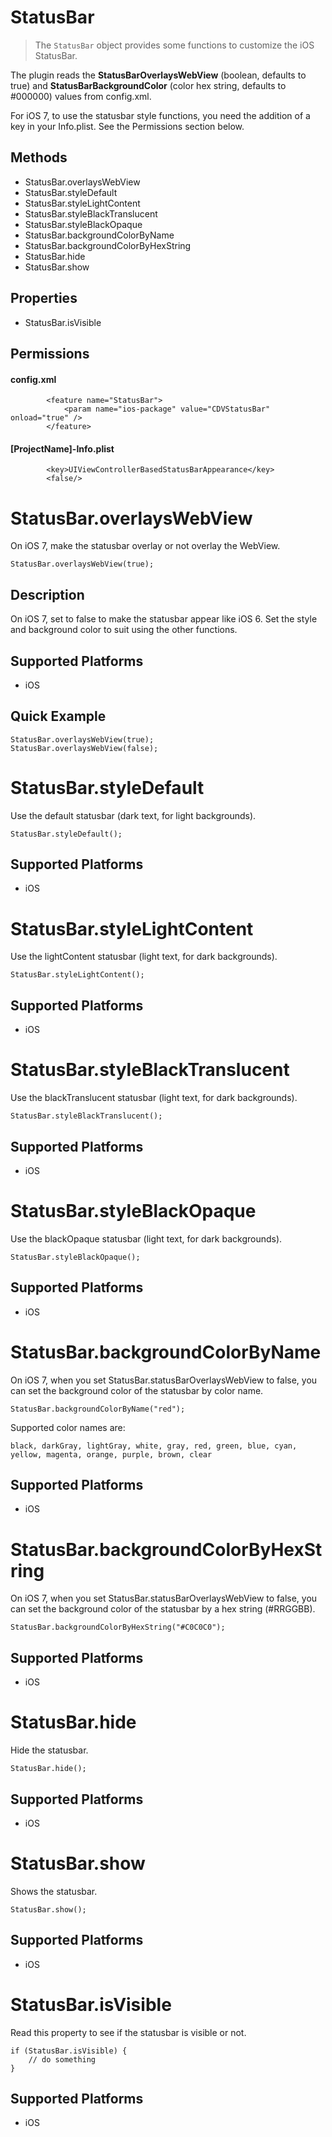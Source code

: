 StatusBar
======

> The `StatusBar` object provides some functions to customize the iOS StatusBar.

The plugin reads the __StatusBarOverlaysWebView__ (boolean, defaults to true) and __StatusBarBackgroundColor__ (color hex string, defaults to #000000) values from config.xml.

For iOS 7, to use the statusbar style functions, you need the addition of a key in your Info.plist. See the Permissions section below.
 
Methods
-------

- StatusBar.overlaysWebView
- StatusBar.styleDefault
- StatusBar.styleLightContent
- StatusBar.styleBlackTranslucent
- StatusBar.styleBlackOpaque
- StatusBar.backgroundColorByName
- StatusBar.backgroundColorByHexString
- StatusBar.hide
- StatusBar.show

Properties
--------

- StatusBar.isVisible

Permissions
-----------

#### config.xml

            <feature name="StatusBar">
                <param name="ios-package" value="CDVStatusBar" onload="true" />
            </feature>

#### [ProjectName]-Info.plist

            <key>UIViewControllerBasedStatusBarAppearance</key>
            <false/>

StatusBar.overlaysWebView
=================

On iOS 7, make the statusbar overlay or not overlay the WebView.

    StatusBar.overlaysWebView(true);

Description
-----------

On iOS 7, set to false to make the statusbar appear like iOS 6. Set the style and background color to suit using the other functions.


Supported Platforms
-------------------

- iOS

Quick Example
-------------

    StatusBar.overlaysWebView(true);
    StatusBar.overlaysWebView(false);

StatusBar.styleDefault
=================

Use the default statusbar (dark text, for light backgrounds).

    StatusBar.styleDefault();


Supported Platforms
-------------------

- iOS

StatusBar.styleLightContent
=================

Use the lightContent statusbar (light text, for dark backgrounds).

    StatusBar.styleLightContent();


Supported Platforms
-------------------

- iOS

StatusBar.styleBlackTranslucent
=================

Use the blackTranslucent statusbar (light text, for dark backgrounds).

    StatusBar.styleBlackTranslucent();


Supported Platforms
-------------------

- iOS

StatusBar.styleBlackOpaque
=================

Use the blackOpaque statusbar (light text, for dark backgrounds).

    StatusBar.styleBlackOpaque();


Supported Platforms
-------------------

- iOS


StatusBar.backgroundColorByName
=================

On iOS 7, when you set StatusBar.statusBarOverlaysWebView to false, you can set the background color of the statusbar by color name.

    StatusBar.backgroundColorByName("red");

Supported color names are:

    black, darkGray, lightGray, white, gray, red, green, blue, cyan, yellow, magenta, orange, purple, brown, clear


Supported Platforms
-------------------

- iOS

StatusBar.backgroundColorByHexString
=================

On iOS 7, when you set StatusBar.statusBarOverlaysWebView to false, you can set the background color of the statusbar by a hex string (#RRGGBB).

    StatusBar.backgroundColorByHexString("#C0C0C0");


Supported Platforms
-------------------

- iOS

StatusBar.hide
=================

Hide the statusbar.

    StatusBar.hide();


Supported Platforms
-------------------

- iOS

StatusBar.show
=================

Shows the statusbar.

    StatusBar.show();


Supported Platforms
-------------------

- iOS


StatusBar.isVisible
=================

Read this property to see if the statusbar is visible or not.

    if (StatusBar.isVisible) {
    	// do something
    }


Supported Platforms
-------------------

- iOS



    